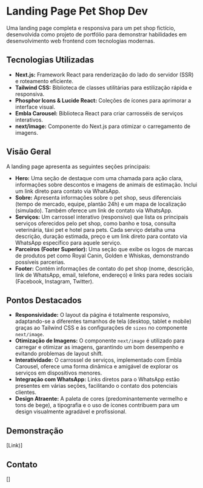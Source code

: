 # Landing Page Pet Shop Dev

Uma landing page completa e responsiva para um pet shop fictício, desenvolvida como projeto de portfólio para demonstrar habilidades em desenvolvimento web frontend com tecnologias modernas.

## Tecnologias Utilizadas

* **Next.js:** Framework React para renderização do lado do servidor (SSR) e roteamento eficiente.
* **Tailwind CSS:** Biblioteca de classes utilitárias para estilização rápida e responsiva.
* **Phosphor Icons & Lucide React:** Coleções de ícones para aprimorar a interface visual.
* **Embla Carousel:** Biblioteca React para criar carrosséis de serviços interativos.
* **next/image:** Componente do Next.js para otimizar o carregamento de imagens.

## Visão Geral

A landing page apresenta as seguintes seções principais:

* **Hero:** Uma seção de destaque com uma chamada para ação clara, informações sobre descontos e imagens de animais de estimação. Inclui um link direto para contato via WhatsApp.
* **Sobre:** Apresenta informações sobre o pet shop, seus diferenciais (tempo de mercado, equipe, plantão 24h) e um mapa de localização (simulado). Também oferece um link de contato via WhatsApp.
* **Serviços:** Um carrossel interativo (responsivo) que lista os principais serviços oferecidos pelo pet shop, como banho e tosa, consulta veterinária, táxi pet e hotel para pets. Cada serviço detalha uma descrição, duração estimada, preço e um link direto para contato via WhatsApp específico para aquele serviço.
* **Parceiros (Footer Superior):** Uma seção que exibe os logos de marcas de produtos pet como Royal Canin, Golden e Whiskas, demonstrando possíveis parcerias.
* **Footer:** Contém informações de contato do pet shop (nome, descrição, link de WhatsApp, email, telefone, endereço) e links para redes sociais (Facebook, Instagram, Twitter).

## Pontos Destacados

* **Responsividade:** O layout da página é totalmente responsivo, adaptando-se a diferentes tamanhos de tela (desktop, tablet e mobile) graças ao Tailwind CSS e às configurações de `sizes` no componente `next/image`.
* **Otimização de Imagens:** O componente `next/image` é utilizado para carregar e otimizar as imagens, garantindo um bom desempenho e evitando problemas de layout shift.
* **Interatividade:** O carrossel de serviços, implementado com Embla Carousel, oferece uma forma dinâmica e amigável de explorar os serviços em dispositivos menores.
* **Integração com WhatsApp:** Links diretos para o WhatsApp estão presentes em várias seções, facilitando o contato dos potenciais clientes.
* **Design Atraente:** A paleta de cores (predominantemente vermelho e tons de bege), a tipografia e o uso de ícones contribuem para um design visualmente agradável e profissional.

## Demonstração

[Link)]

## Contato

[]